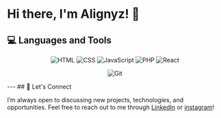 # Hi there, I'm Alignyz! 👋

## 💻 Languages and Tools

<p align="center">
  <img src="https://img.shields.io/badge/-HTML-E34F26?style=for-the-badge&logo=html5&logoColor=white" alt="HTML"/>
  <img src="https://img.shields.io/badge/-CSS-1572B6?style=for-the-badge&logo=css3&logoColor=white" alt="CSS"/>
  <img src="https://img.shields.io/badge/-JavaScript-F7DF1E?style=for-the-badge&logo=javascript&logoColor=black" alt="JavaScript"/>
  <img src="https://img.shields.io/badge/-PHP-777BB4?style=for-the-badge&logo=php&logoColor=white" alt="PHP"/>
  <img src="https://img.shields.io/badge/-React-61DAFB?style=for-the-badge&logo=react&logoColor=black" alt="React"/>
</p>
<p align="center">
  <img src="https://img.shields.io/badge/-Git-F05032?style=for-the-badge&logo=git&logoColor=white" alt="Git"/>
</p>
---
## 🤔 Let's Connect

I’m always open to discussing new projects, technologies, and opportunities. Feel free to reach out to me through [LinkedIn](https://www.linkedin.com/in/ali-günyüzü-b517b2321/) or [instagram](https://instagram/alignyzu)!

